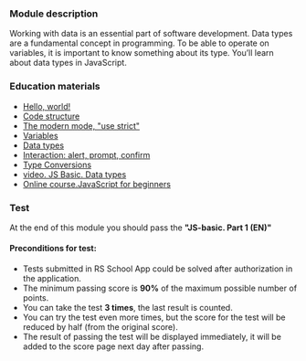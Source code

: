 ### Module description
Working with data is an essential part of software development. Data types are a fundamental concept in programming. To be able to operate on variables, it is important to know something about its type. You’ll learn about data types in JavaScript.

### Education materials
* [Hello, world!](https://javascript.info/hello-world)
* [Code structure](https://javascript.info/structure)
* [The modern mode, "use strict"](https://javascript.info/strict-mode)
* [Variables](https://javascript.info/variables)
* [Data types](https://javascript.info/types)
* [Interaction: alert, prompt, confirm](https://javascript.info/alert-prompt-confirm)
* [Type Conversions](https://javascript.info/type-conversions)
* [video. JS Basic. Data types](https://youtu.be/b4eMKfKnres)
* [Online course.JavaScript for beginners](https://code-basics.com/languages/javascript)


### Test
At the end of this module you should pass the **"JS-basic. Part 1 (EN)"**

#### Preconditions for test:
* Tests submitted in RS School App could be solved after authorization in the application.
* The minimum passing score is **90%** of the maximum possible number of points.
* You can take the test **3 times**, the last result is counted.
* You can try the test even more times, but the score for the test will be reduced by half (from the original score).
* The result of passing the test will be displayed immediately, it will be added to the score page next day after passing.

